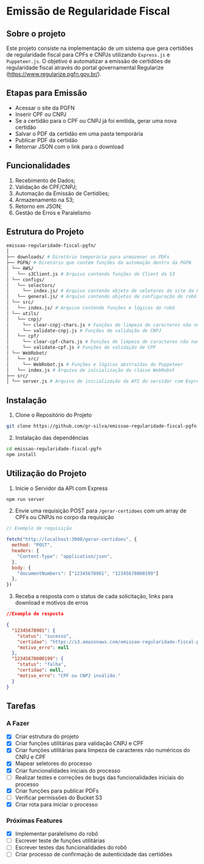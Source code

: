 # Emissão de Regularidade Fiscal

## Sobre o projeto

Este projeto consiste na implementação de um sistema que gera certidões de regularidade fiscal para CPFs e CNPJs utilizando `Express.js` e `Puppeteer.js`. O objetivo é automatizar a emissão de certidões de regularidade fiscal através do portal governamental Regularize (https://www.regularize.pgfn.gov.br/).

## Etapas para Emissão

- Acessar o site da PGFN
- Inserir CPF ou CNPJ
- Se a certidão para o CPF ou CNPJ já foi emitida, gerar uma nova certidão
- Salvar o PDF da certidão em uma pasta temporária
- Publicar PDF da certidão
- Retornar JSON com o link para o download

## Funcionalidades

1. Recebimento de Dados;
2. Validação de CPF/CNPJ;
3. Automação da Emissão de Certidões;
4. Armazenamento na S3;
5. Retorno em JSON;
6. Gestão de Erros e Paralelismo

## Estrutura do Projeto

```bash
emissao-regularidade-fiscal-pgfn/
│
├── downloads/ # Diretório temporário para armazenar os PDFs
├── PGFN/ # Diretório que contém funções da automação dentro da PGFN
│ └── AWS/
│   └── s3Client.js # Arquivo contendo funções do Client da S3
│ └── configs/
│   └── selectors/
│     └── index.js/ # Arquivo contendo objeto de seletores do site da PGFN
│   └── general.js/ # Arquivo contendo objetos de configuração do robô
│ └── src/
│   └── index.js/ # Arquivo contendo funções e lógicas do robô
│ └── utils/
│   └── cnpj/
│     └── clear-cnpj-chars.js # Funções de limpeza de caracteres não numéricos do CNPJ
│     └── validate-cnpj.js # Funções de validação de CNPJ
│   └── cpf/
│     └── clear-cpf-chars.js # Funções de limpeza de caracteres não numéricos do CPF
│     └── validate-cpf.js # Funções de validação de CPF
│ └── WebRobot/
│   └── src/
│     └── WebRobot.js # Funções e lógicas abstraídas do Puppeteer
│   └── index.js # Arquivo de inicialização da classe WebRobot
├── src/
│ └── server.js # Arquivo de inicialização da API do servidor com Express
```

## Instalação

1. Clone o Repositório do Projeto

```bash
git clone https://github.com/gr-silva/emissao-regularidade-fiscal-pgfn
```

2. Instalação das dependências

```bash
cd emissao-regularidade-fiscal-pgfn
npm install
```

## Utilização do Projeto

1. Inicie o Servidor da API com Express

```bash
npm run server
```

2. Envie uma requisição POST para `/gerar-certidoes` com um array de CPFs ou CNPJs no corpo da requisição

```JavaScript
// Exemplo de requisição

fetch("http://localhost:3000/gerar-certidoes", {
  method: "POST",
  headers: {
    "Content-Type": "application/json",
  },
  body: {
    "documentNumbers": ["12345678901", "12345678000199"]
  },
})

```

3. Receba a resposta com o status de cada solicitação, links para download e motivos de erros

```json
//Exemplo de resposta

{
  "12345678901": {
    "status": "sucesso",
    "certidao": "https://s3.amazonaws.com/emissao-regularidade-fiscal-pgfn/Certidao-12345678901.pdf",
    "motivo_erro": null
  },
  "12345678000199": {
    "status": "falha",
    "certidao": null,
    "motivo_erro": "CPF ou CNPJ inválido."
  }
}
```

## Tarefas

### A Fazer

- [x] Criar estrutura do projeto
- [x] Criar funções utilitárias para validação CNPJ e CPF
- [x] Criar funções utilitárias para limpeza de caracteres não numéricos do CNPJ e CPF
- [x] Mapear seletores do processo
- [x] Criar funcionalidades iniciais do processo
- [ ] Realizar testes e correções de bugs das funcionalidades iniciais do processo
- [x] Criar funções para publicar PDFs
- [ ] Verificar permissões do Bucket S3
- [x] Criar rota para iniciar o processo

### Próximas Features

- [x] Implementar paralelismo do robô
- [ ] Escrever teste de funções utilitárias
- [ ] Escrever testes das funcionalidades do robô
- [ ] Criar processo de confirmação de autenticidade das certidões
